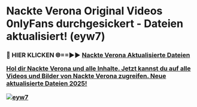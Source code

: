 # Nackte Verona Original Videos 0nlyFans durchgesickert - Dateien aktualisiert! (eyw7)

<h3>🔴 HIER KLICKEN 🌐==►► <a href="https://tinyurl.com/h6vf6nb8" rel="nofollow">Nackte Verona Aktualisierte Dateien

Hol dir Nackte Verona und alle Inhalte. Jetzt kannst du auf alle Videos und Bilder von Nackte Verona zugreifen. Neue aktualisierte Dateien 2025!

[![eyw7](https://i.imgur.com/sD4kR3V.gif)](https://tinyurl.com/h6vf6nb8)
